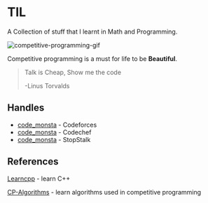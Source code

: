 # TIL
A Collection of stuff that I learnt in Math and Programming.

![competitive-programming-gif](https://ci4.googleusercontent.com/proxy/oAcEW-_D8R07HvOLgQPp0YFWAXUVFyDpORGD_e62upYIxE259ZfxKyN8IbTn4X6PPJSeBZELz-OfYJFYLy8dsCtu4wlbIAQNMk0EiGfX3FlT4ckl06l36EV5=s0-d-e1-ft)

Competitive programming is a must for life to be **Beautiful**.

> Talk is Cheap, Show me the code
>
> -Linus Torvalds

## Handles
* [code_monsta](https://codeforces.com/profile/code_monsta) - Codeforces
* [code_monsta](https://codechef.com/users/code_monsta) - Codechef
* [code_monsta](https://www.stopstalk.com/user/profile/code_monsta) - StopStalk

## References
[Learncpp](https://learncpp.com) - learn C++

[CP-Algorithms](https://cp-algorithms.com) - learn algorithms used in competitive programming

